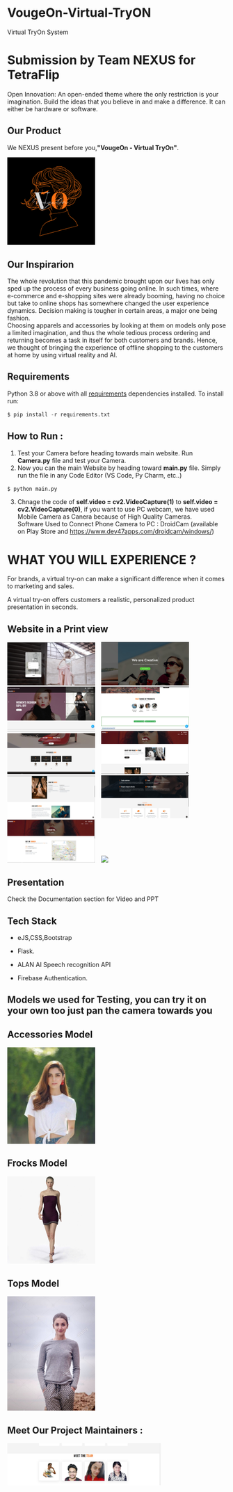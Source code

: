 # VougeOn-Virtual-TryON
Virtual TryOn System

# Submission by Team NEXUS for TetraFlip

Open Innovation: An open-ended theme where the only restriction is your imagination. Build the ideas that you believe in and make a difference. It can either be hardware or software.


<h2 align= "left"><b>Our Product</b></h2>

We NEXUS present before you,<b>"VougeOn - Virtual TryOn"</b>.

<img width=40% src="images/VougeOn.png"> &ensp;


## Our Inspirarion
The whole revolution that this pandemic brought upon our lives has only sped up the process of every business going online. In such times, where e-commerce and e-shopping sites were already booming, having no choice but take to online shops has somewhere changed the user experience dynamics. Decision making is tougher in certain areas,  a major one being fashion.<br>
Choosing apparels and accessories by looking at them on models only pose a limited imagination, and thus the whole tedious process ordering and returning becomes a task in itself for both customers and brands. Hence, we thought of bringing the experience of offline shopping to the customers at home by using virtual reality and AI.

## Requirements
Python 3.8 or above with all [requirements](requirements.txt) dependencies installed. To install run:
```python
$ pip install -r requirements.txt
```
## How to Run :
1. Test your Camera before heading towards main website. Run **Camera.py** file and test your Camera.
2. Now you can the main Website by heading toward **main.py** file. Simply run the file in any Code Editor (VS Code, Py Charm, etc..)

```python
$ python main.py
```
3. Chnage the code of **self.video = cv2.VideoCapture(1)** to **self.video = cv2.VideoCapture(0)**, if you want to use PC webcam, we have used Mobile Camera as Canera because of High Quality Cameras.<br>
   Software Used to Connect Phone Camera to PC : DroidCam (available on Play Store and https://www.dev47apps.com/droidcam/windows/)
 

# WHAT YOU WILL EXPERIENCE ?
  For brands, a virtual try-on can make a significant difference when it comes to marketing and sales.
  
  A virtual try-on offers customers a realistic, personalized product presentation in seconds.

<h2 align= "left"><b>Website in a Print view</b></h2>

<p align="left">  

<img width=40% src="Screenshots/WhatsApp Image 2021-05-01 at 19.37.27.jpeg"> &ensp;
<img width=40% src="Screenshots/WhatsApp Image 2021-05-01 at 19.30.41.jpeg"> &ensp;
<img width=40% src="Screenshots/WhatsApp Image 2021-05-01 at 19.31.04.jpeg"> &ensp;
<img width=40% src="Screenshots/WhatsApp Image 2021-05-01 at 19.33.32.jpeg"> &ensp;
<img width=40% src="Screenshots/WhatsApp Image 2021-05-01 at 19.34.17.jpeg"> &ensp;
<img width=40% src="Screenshots/WhatsApp Image 2021-05-01 at 19.34.55.jpeg"> &ensp;
<img width=40% src="Screenshots/WhatsApp Image 2021-05-01 at 19.35.18.jpeg"> &ensp;
<img width=40% src="Screenshots/WhatsApp Image 2021-05-01 at 19.36.24.jpeg"> &ensp;
<img width=40% src="Screenshots/WhatsApp Image 2021-05-01 at 19.37.01.jpeg"> &ensp;
<img width=40% src="Screenshots/WhatsApp Image 2021-05-01 at 19.38.34.jpeg"> &ensp;


## Presentation
Check the Documentation section for Video and PPT


## Tech Stack

- eJS,CSS,Bootstrap

- Flask.

- ALAN AI Speech recognition API

- Firebase Authentication.


## Models we used for Testing, you can try it on your own too just pan the camera towards you
 
## Accessories Model  
<img width=40% src="images/Access_model.jpeg"> &ensp;  
 
## Frocks Model  
<img width=40% src="images/Frock_model.jpeg"> &ensp;  

## Tops Model  
<img width=40% src="images/Tops_model.jpeg"> &ensp;  


<h2 align= "left"><b>Meet Our Project Maintainers :</b></h2>
<p align="left">
  <img width=70% src="Screenshots/WhatsApp Image 2021-05-01 at 19.36.42.jpeg"> &ensp;
